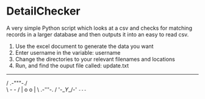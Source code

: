 # DetailChecker
A very simple Python script which looks at a csv and checks for matching records in a larger database and then outputs it into an easy to read csv.

1. Use the excel document to generate the data you want
2. Enter username in the variable: username
3. Change the directories to your relevant filenames and locations
4. Run, and find the ouput file called: update.txt

 __         __
/  \.-"""-./  \
\    -   -    /
 |   o   o   |
 \  .-'''-.  /
  '-\__Y__/-'
     `---`
